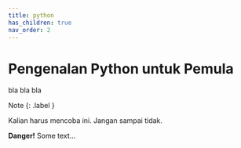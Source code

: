 ```yaml
---
title: python
has_children: true
nav_order: 2
---
```


# Pengenalan Python untuk Pemula

bla bla bla

<div class="custom-note" markdown="1">

Note
{: .label }

Kalian harus mencoba ini. Jangan sampai tidak.

</div>

<div class="danger">
<p><strong>Danger!</strong> Some text...</p>
</div>
